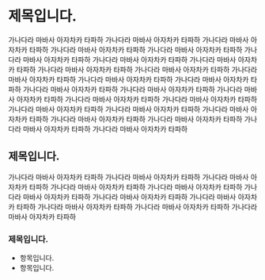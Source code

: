 # 제목입니다.

가나다라 마바사 아자차카 타파하 가나다라 마바사 아자차카 타파하 가나다라 마바사 아자차카 타파하 가나다라 마바사 아자차카 타파하 가나다라 마바사 아자차카 타파하 가나다라 마바사 아자차카 타파하 가나다라 마바사 아자차카 타파하 가나다라 마바사 아자차카 타파하 가나다라 마바사 아자차카 타파하 가나다라 마바사 아자차카 타파하 가나다라 마바사 아자차카 타파하 가나다라 마바사 아자차카 타파하 가나다라 마바사 아자차카 타파하 가나다라 마바사 아자차카 타파하 가나다라 마바사 아자차카 타파하 가나다라 마바사 아자차카 타파하 가나다라 마바사 아자차카 타파하 가나다라 마바사 아자차카 타파하 가나다라 마바사 아자차카 타파하 가나다라 마바사 아자차카 타파하 가나다라 마바사 아자차카 타파하 가나다라 마바사 아자차카 타파하 가나다라 마바사 아자차카 타파하 가나다라 마바사 아자차카 타파하 가나다라 마바사 아자차카 타파하 

## 제목입니다.

가나다라 마바사 아자차카 타파하 가나다라 마바사 아자차카 타파하 가나다라 마바사 아자차카 타파하 가나다라 마바사 아자차카 타파하 가나다라 마바사 아자차카 타파하 가나다라 마바사 아자차카 타파하 가나다라 마바사 아자차카 타파하 가나다라 마바사 아자차카 타파하 가나다라 마바사 아자차카 타파하 가나다라 마바사 아자차카 타파하 가나다라 마바사 아자차카 타파하 

### 제목입니다.

- 항목입니다.
- 항목입니다.
